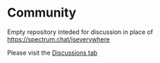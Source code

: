 # Community
Empty repository inteded for discussion in place of https://spectrum.chat/jseverywhere

Please visit the [Discussions tab](https://github.com/javascripteverywhere/community/discussions)
